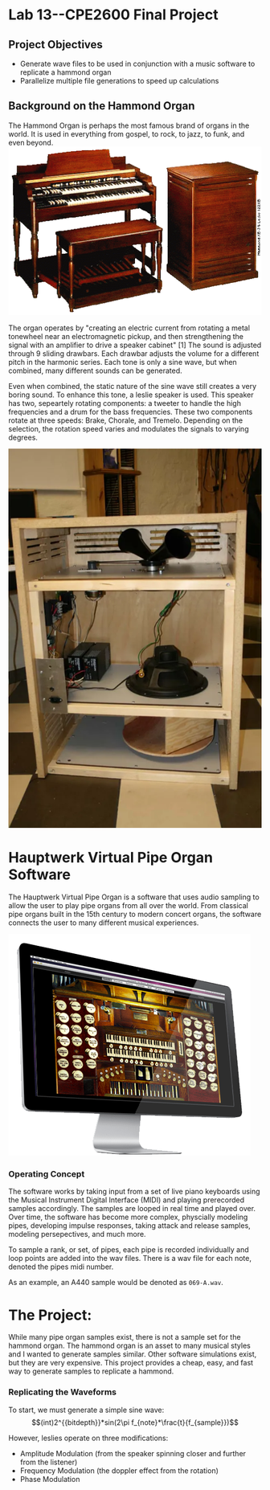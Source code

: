 # Lab 13--CPE2600 Final Project

## Project Objectives
* Generate wave files to be used in conjunction with a music software to replicate a hammond organ
* Parallelize multiple file generations to speed up calculations



## Background on the Hammond Organ
The Hammond Organ is perhaps the most famous brand of organs in the world. It is used in everything from gospel, to rock, to jazz, to funk, and even beyond. 
![Image of Hammond Organ](images/hammond.gif)

The organ operates by "creating an electric current from rotating a metal tonewheel near an electromagnetic pickup, and then strengthening the signal with an amplifier to drive a speaker cabinet" [1] The sound is adjusted through 9 sliding drawbars. Each drawbar adjusts the volume for a different pitch in the harmonic series. Each tone is only a sine wave, but when combined, many different sounds can be generated.

Even when combined, the static nature of the sine wave still creates a very boring sound. To enhance this tone, a leslie speaker is used. This speaker has two, sepeartely rotating components: a tweeter to handle the high frequencies and a drum for the bass frequencies. These two components rotate at three speeds: Brake, Chorale, and Tremelo. Depending on the selection, the rotation speed varies and modulates the signals to varying degrees. 

![Image of Leslie Speaker](images/leslie.webp)

# Hauptwerk Virtual Pipe Organ Software 
The Hauptwerk Virtual Pipe Organ is a software that uses audio sampling to allow 
the user to play pipe organs from all over the world. From classical pipe organs built 
in the 15th century to modern concert organs, the software connects the user to 
many different musical experiences. 

![Image of Hauptwerk Pipe Organ](images/mac-right.png)

### Operating Concept
The software works by taking input from a set of live piano keyboards using the Musical Instrument Digital Interface (MIDI) and playing prerecorded samples accordingly. The samples are looped in real time and played over. Over time, the software has become more complex, physcially modeling pipes, developing impulse responses, taking attack and release samples, modeling persepectives, and much more. 

To sample a rank, or set, of pipes, each pipe is recorded individually and loop points are added into the wav files. There is a wav file for each note, denoted the pipes midi number. 

As an example, an A440 sample would be denoted as ```069-A.wav```.



# The Project: 
While many pipe organ samples exist, there is not a sample set for the hammond organ. The hammond organ is an asset to many musical styles and I wanted to generate samples similar. Other software simulations exist, but they are very expensive. This project provides a cheap, easy, and fast way to generate samples to replicate a hammond. 

### Replicating the Waveforms
To start, we must generate a simple sine wave: 
$$(int)2^{{bitdepth}}*sin(2\pi f_{note}*\frac{t}{f_{sample}})$$

However, leslies operate on three modifications:
- Amplitude Modulation (from the speaker spinning closer and further from the listener)
- Frequency Modulation (the doppler effect from the rotation)
- Phase Modulation


